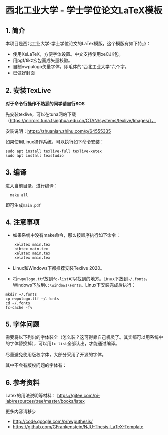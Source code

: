 # 西北工业大学 - 学士学位论文LaTeX模板

## 1. 简介

本项目是西北工业大学-学士学位论文的LaTex模版，这个模版有如下特点：
* 使用XeLaTeX，方便字体设置。中文支持使用xeCJK包。
* 用pgf/tikz宏包画成矢量校徽。
* 自制nwpulogo矢量字体，即毛体的“西北工业大学”六个字。
* 已做好封面



## 2. 安装TexLive

**对于命令行操作不熟悉的同学请自行SOS**

先安装texlive，可以在tuna网站下载（https://mirrors.tuna.tsinghua.edu.cn/CTAN/systems/texlive/Images/）。

安装说明：https://zhuanlan.zhihu.com/p/64555335



如果使用Linux操作系统，可以执行如下命令安装：

```
sudo apt install texlive-full texlive-xetex
sudo apt install texstudio
```



## 3. 编译

进入当前目录，进行编译：

```
  make all
```
即可生成`main.pdf`



## 4. 注意事项

* 如果系统中没有make命令，那么按顺序执行如下命令：
```
    xelatex main.tex
    bibtex main.tex
    xelatex main.tex
    xelatex main.tex
```
* Linux和Windows下都推荐安装Texlive 2020。

* 将`nwpulogo.ttf`放到`fc-list`可以找到的地方。Linux下放到`~/.fonts`，Windows下放到`C:\windows\Fonts`。Linux下安装完成后执行：

```
mkdir ~/.fonts
cp nwpulogo.ttf ~/.fonts
cd ~/.fonts
fc-cache -fv
```



## 5. 字体问题

需要将以下列出的字体装全（怎么装？这可得靠自己机灵了。其实都可以用系统中的字体替换掉），可以用`fc-list`全部认出，才能通过编译。

尽量避免使用版权字体，大部分采用了开源的字体。

其中不会有版权问题的字体有：



## 6. 参考资料
Latex的用法说明等材料： https://gitee.com/pi-lab/resources/tree/master/books/latex

更多内容请移步 
* http://code.google.com/p/nwputhesis/
* https://github.com/GFrankenstein/NJU-Thesis-LaTeX-Template
